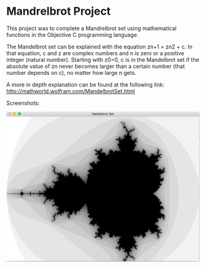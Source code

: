 # Mandrelbrot Project

This project was to complete a Mandrelbrot set using mathematical functions in the Objective C
programming language. 

The Mandelbrot set can be explained with the equation zn+1 = zn2 + c. In that equation, c and z 
are complex numbers and n is zero or a positive integer (natural number). Starting with z0=0, c 
is in the Mandelbrot set if the absolute value of zn never becomes larger than a certain number 
(that number depends on c), no matter how large n gets. 

A more in depth explanation can be found at the following link:
http://mathworld.wolfram.com/MandelbrotSet.html

Screenshots:

![alt text](https://github.com/MattDunne/College-Projects/blob/master/XCode%20Projects/Mandrelbrot%20Project/Screenshots/mandelbrot_screenshot1.png "Screenshot 1")
